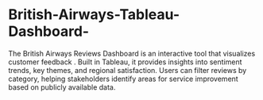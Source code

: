 # British-Airways-Tableau-Dashboard-
The British Airways Reviews Dashboard is an interactive tool that visualizes customer feedback . Built in Tableau, it provides insights into sentiment trends, key themes, and regional satisfaction. Users can filter reviews by category, helping stakeholders identify areas for service improvement based on publicly available data.
